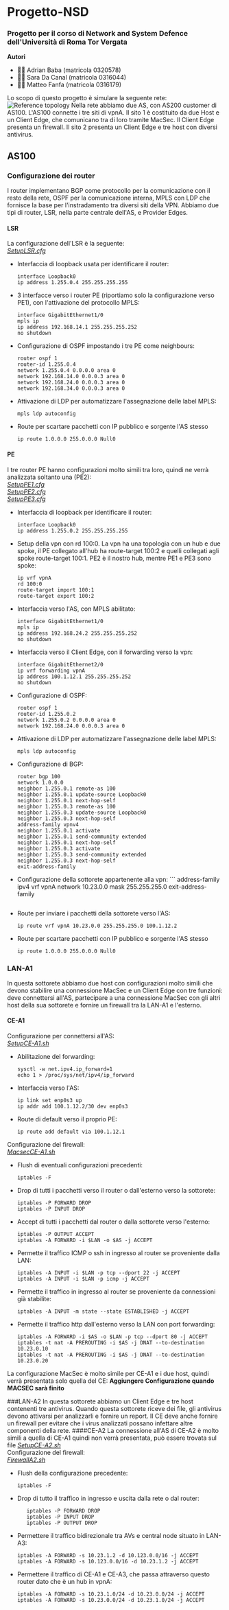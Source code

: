 # Progetto-NSD
### Progetto per il corso di Network and System Defence dell'Università di Roma Tor Vergata
__Autori__
* :man_technologist: Adrian Baba (matricola 0320578)
* :woman_technologist: Sara Da Canal (matricola 0316044)
* :man_technologist: Matteo Fanfa (matricola 0316179)


Lo scopo di questo progetto è simulare la seguente rete: 
![Reference topology](./PartialTopology.png "Reference topology")
Nella rete abbiamo due AS, con AS200 customer di AS100. L'AS100 connette i tre siti di vpnA. Il sito 1 è costituito da due Host e un Client Edge, che comunicano tra di loro tramite MacSec. Il Client Edge presenta un firewall. Il sito 2 presenta un Client Edge e tre host con diversi antivirus.

## AS100
### Configurazione dei router
I router implementano BGP come protocollo per la comunicazione con il resto della rete, OSPF per la comunicazione interna, MPLS con LDP che fornisce la base per l'instradamento tra diversi siti della VPN.
Abbiamo due tipi di router, LSR, nella parte centrale dell'AS, e Provider Edges. 
#### LSR
La configurazione dell'LSR è la seguente:   
*[SetupLSR.cfg](./scripts/routers/lsr/SetupLSR.cfg "SetupLSR.cfg")*
* Interfaccia di loopback usata per identificare il router:
    ```
    interface Loopback0                     
    ip address 1.255.0.4 255.255.255.255
    ```
* 3 interfacce verso i router PE (riportiamo solo la configurazione verso PE1), con l'attivazione del protocollo MPLS:
    ```
    interface GigabitEthernet1/0
    mpls ip     
    ip address 192.168.14.1 255.255.255.252
    no shutdown
    ```
* Configurazione di OSPF impostando i tre PE come neighbours:
    ```
    router ospf 1
    router-id 1.255.0.4
    network 1.255.0.4 0.0.0.0 area 0
    network 192.168.14.0 0.0.0.3 area 0
    network 192.168.24.0 0.0.0.3 area 0
    network 192.168.34.0 0.0.0.3 area 0
    ```
* Attivazione di LDP per automatizzare l'assegnazione delle label MPLS:
    ```
    mpls ldp autoconfig
    ```
* Route per scartare pacchetti con IP pubblico e sorgente l'AS stesso
    ```
    ip route 1.0.0.0 255.0.0.0 Null0
    ```
#### PE
I tre router PE hanno configurazioni molto simili tra loro, quindi ne verrà analizzata soltanto una (PE2):  
*[SetupPE1.cfg](./scripts/routers/provider-edges/SetupPE1.cfg "SetupPE1.cfg")*  
*[SetupPE2.cfg](./scripts/routers/provider-edges/SetupPE1.cfg "SetupPE2.cfg")*  
*[SetupPE3.cfg](./scripts/routers/provider-edges/SetupPE1.cfg "SetupPE3.cfg")*  
* Interfaccia di loopback per identificare il router:
    ```
    interface Loopback0                     
    ip address 1.255.0.2 255.255.255.255
    ```
* Setup della vpn con rd 100:0. La vpn ha una topologia con un hub e due spoke, il PE collegato all'hub ha route-target 100:2 e quelli collegati agli spoke route-target 100:1. PE2 è il nostro hub, mentre PE1 e PE3 sono spoke:
    ```
    ip vrf vpnA
    rd 100:0
    route-target import 100:1
    route-target export 100:2
    ```
* Interfaccia verso l'AS, con MPLS abilitato:
    ```
    interface GigabitEthernet1/0
    mpls ip            
    ip address 192.168.24.2 255.255.255.252
    no shutdown
    ```
* Interfaccia verso il Client Edge, con il forwarding verso la vpn:
    ```
    interface GigabitEthernet2/0
    ip vrf forwarding vpnA
    ip address 100.1.12.1 255.255.255.252
    no shutdown
    ```
* Configurazione di OSPF:
    ```
    router ospf 1
    router-id 1.255.0.2
    network 1.255.0.2 0.0.0.0 area 0
    network 192.168.24.0 0.0.0.3 area 0
    ```
* Attivazione di LDP per automatizzare l'assegnazione delle label MPLS:
    ```
    mpls ldp autoconfig
    ```
* Configurazione di BGP:
    ```
    router bgp 100
    network 1.0.0.0
    neighbor 1.255.0.1 remote-as 100
    neighbor 1.255.0.1 update-source Loopback0
    neighbor 1.255.0.1 next-hop-self
    neighbor 1.255.0.3 remote-as 100
    neighbor 1.255.0.3 update-source Loopback0
    neighbor 1.255.0.3 next-hop-self
    address-family vpnv4
    neighbor 1.255.0.1 activate
    neighbor 1.255.0.1 send-community extended
    neighbor 1.255.0.1 next-hop-self
    neighbor 1.255.0.3 activate
    neighbor 1.255.0.3 send-community extended
    neighbor 1.255.0.3 next-hop-self
    exit-address-family
    ```
* Configurazione della sottorete appartenente alla vpn:
      ```
    address-family ipv4 vrf vpnA
    network 10.23.0.0 mask 255.255.255.0
    exit-address-family
    ```
* Route per inviare i pacchetti della sottorete verso l'AS:
    ```
    ip route vrf vpnA 10.23.0.0 255.255.255.0 100.1.12.2
    ```
* Route per scartare pacchetti con IP pubblico e sorgente l'AS stesso
    ```
    ip route 1.0.0.0 255.0.0.0 Null0
    ```
    
### LAN-A1
In questa sottorete abbiamo due host con configurazioni molto simili che devono stabilire una connessione MacSec e un Client Edge con tre funzioni: deve connettersi all'AS, partecipare a una connessione MacSec con gli altri host della sua sottorete e fornire un firewall tra la LAN-A1 e l'esterno. 
#### CE-A1
Configurazione per connettersi all'AS:  
*[SetupCE-A1.sh](./scripts/client-edges/SetupCE-A1.sh "SetupCE-A1.sh")*
* Abilitazione del forwarding:
    ```
    sysctl -w net.ipv4.ip_forward=1
    echo 1 > /proc/sys/net/ipv4/ip_forward
    ```
* Interfaccia verso l'AS:
    ```
    ip link set enp0s3 up
    ip addr add 100.1.12.2/30 dev enp0s3
    ```
* Route di default verso il proprio PE:
    ```
    ip route add default via 100.1.12.1
    ```
Configurazione del firewall:  
*[MacsecCE-A1.sh](./scripts/client-edges/MacsecCE-A1.sh "MacsecCE-A1.sh")*
* Flush di eventuali configurazioni precedenti:
    ```
    iptables -F
    ```
* Drop di tutti i pacchetti verso il router o dall'esterno verso la sottorete:
    ```
    iptables -P FORWARD DROP
    iptables -P INPUT DROP
    ```
* Accept di tutti i pacchetti dal router o dalla sottorete verso l'esterno:
    ```
    iptables -P OUTPUT ACCEPT
    iptables -A FORWARD -i $LAN -o $AS -j ACCEPT
    ```
* Permette il traffico ICMP o ssh in ingresso al router se proveniente dalla LAN:
    ```
    iptables -A INPUT -i $LAN -p tcp --dport 22 -j ACCEPT
    iptables -A INPUT -i $LAN -p icmp -j ACCEPT
    ```
* Permette il traffico in ingresso al router se proveniente da connessioni già stabilite:
    ```
    iptables -A INPUT -m state --state ESTABLISHED -j ACCEPT
    ```
* Permette il traffico http dall'esterno verso la LAN con port forwarding:
    ```
    iptables -A FORWARD -i $AS -o $LAN -p tcp --dport 80 -j ACCEPT
    iptables -t nat -A PREROUTING -i $AS -j DNAT --to-destination 10.23.0.10 
    iptables -t nat -A PREROUTING -i $AS -j DNAT --to-destination 10.23.0.20
    ```
 La configurazione MacSec è molto simile per CE-A1 e i due host, quindi verrà presentata solo quella del CE:
 **Aggiungere Configurazione quando MACSEC sarà finito**
 
 ###LAN-A2
 In questa sottorete abbiamo un Client Edge e tre host contenenti tre antivirus. Quando questa sottorete riceve dei file, gli antivirus devono attivarsi per analizzarli e fornire un report. Il CE deve anche fornire un firewall per evitare che i virus analizzati possano infettare altre componenti della rete.
 ####CE-A2
 La connessione all'AS di CE-A2 è molto simili a quella di CE-A1 quindi non verrà presentata, può essere trovata sul file *[SetupCE-A2.sh](./scripts/client-edges/SetupCE-A2.sh "SetupCE-A2.sh")*  
 Configurazione del firewall:  
 *[FirewallA2.sh](./scripts/client-edges/FirewallA2.sh "FirewallA2.sh")*
 * Flush della configurazione precedente:
     ```
    iptables -F
    ```
 * Drop di tutto il traffico in ingresso e uscita dalla rete o dal router:
     ```
        iptables -P FORWARD DROP
        iptables -P INPUT DROP
        iptables -P OUTPUT DROP
    ```
 * Permettere il traffico bidirezionale tra AVs e central node situato in LAN-A3:
     ```
    iptables -A FORWARD -s 10.23.1.2 -d 10.123.0.0/16 -j ACCEPT
    iptables -A FORWARD -s 10.123.0.0/16 -d 10.23.1.2 -j ACCEPT
    ```
 * Permettere il traffico di CE-A1 e CE-A3, che passa attraverso questo router dato che è un hub in vpnA:
    ```
    iptables -A FORWARD -s 10.23.1.0/24 -d 10.23.0.0/24 -j ACCEPT
    iptables -A FORWARD -s 10.23.0.0/24 -d 10.23.1.0/24 -j ACCEPT
    ```
 
